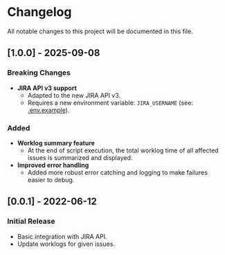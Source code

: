 # Changelog

All notable changes to this project will be documented in this file.

## [1.0.0] - 2025-09-08
### Breaking Changes
- **JIRA API v3 support**  
  - Adapted to the new JIRA API v3.  
  - Requires a new environment variable: `JIRA_USERNAME` (see: [.env.example](./.env.example)).
### Added
- **Worklog summary feature**  
  - At the end of script execution, the total worklog time of all affected issues is summarized and displayed.
- **Improved error handling**  
  - Added more robust error catching and logging to make failures easier to debug.

## [0.0.1] - 2022-06-12
### Initial Release
- Basic integration with JIRA API.  
- Update worklogs for given issues. 